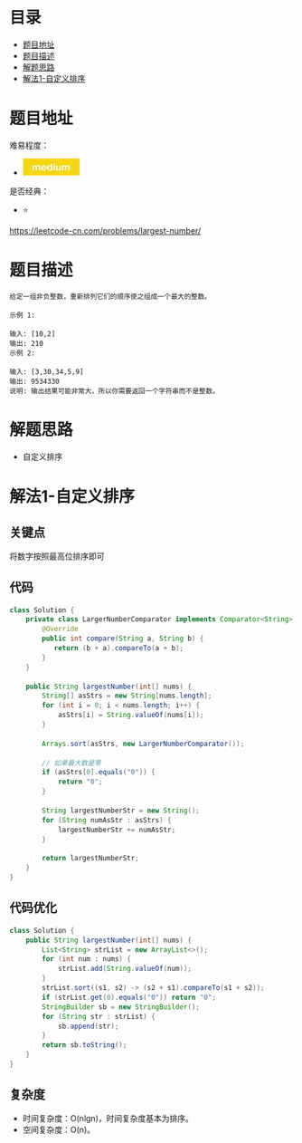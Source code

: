 # 目录
* [题目地址](#题目地址)
* [题目描述](#题目描述)
* [解题思路](#解题思路)
* [解法1-自定义排序](#解法1-自定义排序)



# 题目地址
难易程度：
- ![medium.jpg](../.images/medium.jpg)

是否经典：
- ⭐️

https://leetcode-cn.com/problems/largest-number/

# 题目描述
```$xslt
给定一组非负整数，重新排列它们的顺序使之组成一个最大的整数。

示例 1:

输入: [10,2]
输出: 210
示例 2:

输入: [3,30,34,5,9]
输出: 9534330
说明: 输出结果可能非常大，所以你需要返回一个字符串而不是整数。
```


# 解题思路
- 自定义排序

# 解法1-自定义排序
## 关键点
将数字按照最高位排序即可

## 代码
```Java
class Solution {
    private class LargerNumberComparator implements Comparator<String> {
        @Override
        public int compare(String a, String b) {
           return (b + a).compareTo(a + b);
        }
    }

    public String largestNumber(int[] nums) {
        String[] asStrs = new String[nums.length];
        for (int i = 0; i < nums.length; i++) {
            asStrs[i] = String.valueOf(nums[i]);
        }

        Arrays.sort(asStrs, new LargerNumberComparator());

        // 如果最大数是零
        if (asStrs[0].equals("0")) {
            return "0";
        }

        String largestNumberStr = new String();
        for (String numAsStr : asStrs) {
            largestNumberStr += numAsStr;
        }

        return largestNumberStr;
    }
}
```

## 代码优化
```Java
class Solution {
    public String largestNumber(int[] nums) {
        List<String> strList = new ArrayList<>();
        for (int num : nums) {
            strList.add(String.valueOf(num));
        }
        strList.sort((s1, s2) -> (s2 + s1).compareTo(s1 + s2));
        if (strList.get(0).equals("0")) return "0";
        StringBuilder sb = new StringBuilder();
        for (String str : strList) {
            sb.append(str);
        }
        return sb.toString();
    }
}
```


## 复杂度
- 时间复杂度：O(nlgn)，时间复杂度基本为排序。
- 空间复杂度：O(n)。
